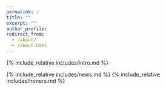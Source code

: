 ```yaml
---
permalink: /
title: ""
excerpt: ""
author_profile:
redirect_from: 
  - /about/
  - /about.html
---
```


<span class='anchor' id='about-me'></span>
{% include_relative includes/intro.md %}

{% include_relative includes/news.md %}
{% include_relative includes/honers.md %}

<!-- {% include_relative includes/pub.md %}



{% include_relative includes/others.md %} -->
